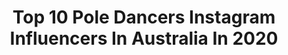 ---
title: Top 10 Pole Dancers Instagram Influencers In Australia In 2020
description: >-
  Find top pole dancers Instagram influencers in Australia in 2020. Most popular hashtags: #poledancer #dancer #poledance #splits.
platform: Instagram
profiles:
  - username: "modelallyj"
    fullname: >-
      Ally J Wilkinson
    location: "Australia"
    followers: 31226
    engagement: 313
    commentsToLikes: 0.014867
    avatar: "https://instagram.fkix2-1.fna.fbcdn.net/v/t51.2885-19/s320x320/67675610_398097980825329_2035313017922519040_n.jpg?_nc_ht=instagram.fkix2-1.fna.fbcdn.net&_nc_ohc=qpXFYLHiePMAX91lyrb&oh=c41133704d9e9c8e09450aabb29f37bd&oe=5EB37E19"
    verified: false
    hashtags: "#sunflowersonarainyday, #bnwmood, #melbournetrip, #makeuponpoint"
  - username: "daphnelux"
    fullname: >-
      DAPHNE LUX ♡
    location: "Australia"
    followers: 33265
    engagement: 509
    commentsToLikes: 0.137905
    avatar: "https://scontent-lhr8-1.cdninstagram.com/v/t51.2885-19/s320x320/43154196_350242638856058_5622392415605227520_n.jpg?_nc_ht=scontent-lhr8-1.cdninstagram.com&_nc_ohc=-BlLAUF_vVQAX9FqPPN&oh=10bdb2d25a768f67176a82c959573d7c&oe=5EBB4D85"
    verified: false
    hashtags: "#polebestie, #dualipa, #sundaybumday, #dontstartnow"
  - username: "anniestovell"
    fullname: >-
      Annie Stovell - Model
    location: "Australia"
    followers: 4938
    engagement: 980
    commentsToLikes: 0.498325
    avatar: "https://scontent-ams4-1.cdninstagram.com/v/t51.2885-19/s320x320/91768795_1571940292955269_5046594965166096384_n.jpg?_nc_ht=scontent-ams4-1.cdninstagram.com&_nc_ohc=ZXYxXkg7FGwAX8a18Zk&oh=1a3ef1f8530956f7601897f48fd9f1a1&oe=5EBC646A"
    verified: false
    hashtags: "#gifted, #bestpurchaseever, #ad, #australianglow"
  - username: "dirdybirdy"
    fullname: >-
      Dirdy Birdy
    location: "Australia"
    followers: 111317
    engagement: 172
    commentsToLikes: 0.029119
    avatar: "https://scontent-ams4-1.cdninstagram.com/v/t51.2885-19/s320x320/42363010_159987821607300_5119831617921089536_n.jpg?_nc_ht=scontent-ams4-1.cdninstagram.com&_nc_ohc=nQXjc-49rAQAX-T9yfo&oh=72d718c49f199fb36686c2b3357f8bd8&oe=5EB0F43D"
    verified: false
    hashtags: "#pdswoosh, #staticpole, #goathooves, #whatchadoin"
  - username: "maddiesparkledancer"
    fullname: >-
      Maddie Sparkle
    location: "Australia"
    followers: 211068
    engagement: 139
    commentsToLikes: 0.017395
    avatar: "https://scontent-ams4-1.cdninstagram.com/v/t51.2885-19/s320x320/54511265_536215286904331_1707275338683252736_n.jpg?_nc_ht=scontent-ams4-1.cdninstagram.com&_nc_ohc=iYo26GXSKXIAX8TjwjW&oh=59f82a6c7c2f512f95ccb83aacfcf1f4&oe=5EB40437"
    verified: false
    hashtags: "#niteroi, #brazil, #stretch, #itaquatiara"
  - username: "sandra.beeston"
    fullname: >-
      SANDRA | Pole Dance Instructor
    location: "Australia"
    followers: 9654
    engagement: 1463
    commentsToLikes: 0.048385
    avatar: "https://scontent-lhr8-1.cdninstagram.com/v/t51.2885-19/s320x320/92230617_507387906809898_126173864139948032_n.jpg?_nc_ht=scontent-lhr8-1.cdninstagram.com&_nc_ohc=bENoJvtKi_gAX_Aaiw_&oh=d3c923ecfd32be8e99271c5fe7a99ec0&oe=5EBAC43C"
    verified: false
    hashtags: "#flexibility, #chucks, #floorwork, #australia"
  - username: "theblacklightsydney"
    fullname: >-
      Emma Salmon - Photographer
    location: "Australia"
    followers: 27270
    engagement: 193
    commentsToLikes: 0.028215
    avatar: "https://scontent-ams4-1.cdninstagram.com/v/t51.2885-19/s320x320/70561160_528238214643576_3708567177624813568_n.jpg?_nc_ht=scontent-ams4-1.cdninstagram.com&_nc_ohc=8GwNf7uqpasAX8ghZcc&oh=e8e212f6eea1f9aba26a81ac2314f3f2&oe=5EB9395A"
    verified: false
    hashtags: "#laurensimpson, #poler, #mexico, #whosreadyfor2021"
  - username: "carliehunter"
    fullname: >-
      Carlie Hunter ☀️
    location: "Australia"
    followers: 63297
    engagement: 90
    commentsToLikes: 0.053009
    avatar: "https://scontent-lhr8-1.cdninstagram.com/v/t51.2885-19/s320x320/44444533_519360738474331_2697680778367598592_n.jpg?_nc_ht=scontent-lhr8-1.cdninstagram.com&_nc_ohc=9Jj08vv4QRMAX_ZIuFs&oh=663c38377fde96dd6ebe935b3c8dbb79&oe=5EBA79F9"
    verified: false
    hashtags: "#learn, #polefamily, #poledancenation, #deadlift"
  - username: "mischkapoledancer"
    fullname: >-
      Michelle Mischka
    location: "Australia"
    followers: 40678
    engagement: 218
    commentsToLikes: 0.037918
    avatar: "https://scontent-lht6-1.cdninstagram.com/v/t51.2885-19/s320x320/90809240_573885533227130_1692325231835742208_n.jpg?_nc_ht=scontent-lht6-1.cdninstagram.com&_nc_ohc=1_nP2XdLtbQAX_XaNHn&oh=8f6734f4487769e4336c78a211bebce6&oe=5EB8340A"
    verified: false
    hashtags: "#dancefitness, #natureshoot, #polehandstand, #homeworkout"
  - username: "missgraciexoxo"
    fullname: >-
      Gracie Buntine🏹
    location: "Australia"
    followers: 27949
    engagement: 136
    commentsToLikes: 0.022801
    avatar: "https://scontent-lhr8-1.cdninstagram.com/v/t51.2885-19/s320x320/74812449_1218188241705383_4963215059946831872_n.jpg?_nc_ht=scontent-lhr8-1.cdninstagram.com&_nc_ohc=SeHkiQF-vi0AX9gBKqj&oh=8b0ce4730a6961c0611f6e14bcca855f&oe=5EBA26D1"
    verified: false
    hashtags: "#athlete, #2020, #pdspatchcock, #selfisolation"
---